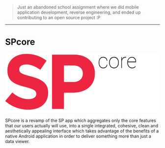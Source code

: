 > Just an abandoned school assignment where we did mobile application development, reverse engineering, and ended up contributing to an open source project :P

-----

# SPcore

![SPcore Logo](/app/src/main/res/drawable/logo_black.png)

SPcore is a revamp of the SP app which aggregates only the core features that our users actually will use, into a single integrated, cohesive, clean and aesthetically appealing interface which takes advantage of the benefits of a native Android application in order to deliver something more than just a data viewer.
